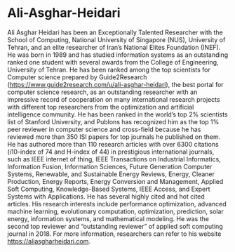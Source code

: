 # Ali-Asghar-Heidari
Ali Asghar Heidari has been an Exceptionally Talented Researcher with the School of Computing, National University of Singapore (NUS), University of Tehran, and an elite researcher of Iran’s National Elites Foundation (INEF). He was born in 1989 and has studied information systems as an outstanding ranked one student with several awards from the College of Engineering, University of Tehran. He has been ranked among the top scientists for Computer science prepared by Guide2Research (https://www.guide2research.com/u/ali-asghar-heidari), the best portal for computer science research, as an outstanding researcher with an impressive record of cooperation on many international research projects with different top researchers from the optimization and artificial intelligence community. He has been ranked in the world’s top 2% scientists list of Stanford University, and Publons has recognized him as the top 1% peer reviewer in computer science and cross-field because he has reviewed more than 350 ISI papers for top journals he published on them. He has authored more than 110 research articles with over 6300 citations (i10-index of 74 and H-index of 44) in prestigious international journals, such as IEEE internet of thing, IEEE Transactions on Industrial Informatics, Information Fusion, Information Sciences, Future Generation Computer Systems, Renewable, and Sustainable Energy Reviews, Energy, Cleaner Production, Energy Reports, Energy Conversion and Management, Applied Soft Computing, Knowledge-Based Systems, IEEE Access, and Expert Systems with Applications. He has several highly cited and hot cited articles. His research interests include performance optimization, advanced machine learning, evolutionary computation, optimization, prediction, solar energy, information systems, and mathematical modeling. He was the second top reviewer and “outstanding reviewer” of applied soft computing journal in 2018. For more information, researchers can refer to his website https://aliasgharheidari.com.
